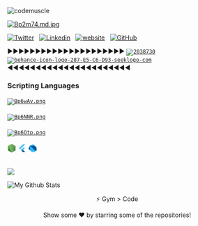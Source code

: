 <p align="left"> <img src="https://komarev.com/ghpvc/?username=CodeMuscle&label=Views&color=blue&style=plastic" alt="codemuscle" /> </p>

<a href="https://freeimage.host/i/Bp2m74"><img src="https://iili.io/Bp2m74.md.jpg" alt="Bp2m74.md.jpg" border="0"></a>


[![Twitter](https://img.shields.io/twitter/follow/GaneshGovind7?style=social)](https://twitter.com/GaneshGovind7) &nbsp;
[![Linkedin](https://img.shields.io/badge/-ganeshgovind21-blue?style=flat-square&logo=Linkedin&logoColor=white&link=https://www.linkedin.com/in/ganeshgovind21/)](https://www.linkedin.com/in/ganeshgovind21) &nbsp;
[![website](https://img.shields.io/badge/PortfolioWebsite-ganeshdev.live-2648ff?style=flat-square&logo=google-chrome)]() &nbsp;
[![GitHub](https://img.shields.io/github/followers/CodeMuscle?label=follow&style=social)](https://github.com/CodeMuscle) &nbsp; <br/>
                                                                  
►►►►►►►►►►►►►►►►►►►►►   <code><a href="https://codepen.io/codemuscle/pens/"><img src="https://i.ibb.co/3FDKTjq/Button-Fill-White-Large.png" alt="2038730" border="0" width="30px" height="30px" target='_blank'></a><br /></code><code><a href="https://www.behance.net/CodeMuscle"><img src="https://i.ibb.co/LgQbYXP/behance-icon-logo-287-E5-C6-D93-seeklogo-com.png" alt="behance-icon-logo-287-E5-C6-D93-seeklogo-com" border="0" width="30px" height="30px" target='_blank'></a><br /></code> ◄◄◄◄◄◄◄◄◄◄◄◄◄◄◄◄◄◄◄◄◄◄

### Scripting Languages 

<code><a href="https://freeimage.host/"><img src="https://iili.io/Bp6wAv.png" alt="Bp6wAv.png" border="0"></a><br /><a target='_blank' href='https://freeimage.host/'></a><br /></code>
<code><a href="https://freeimage.host/"><img src="https://iili.io/Bp6NNR.png" alt="Bp6NNR.png" border="0"></a><br /><a target='_blank' href='https://freeimage.host/'></a><br/></code>
<code><a href="https://freeimage.host/"><img src="https://iili.io/Bp6Otp.png" alt="Bp6Otp.png" border="0"></a><br /><a target='_blank' href='https://freeimage.host/'></a><br/></code>
<code><img height="20" src="https://raw.githubusercontent.com/github/explore/80688e429a7d4ef2fca1e82350fe8e3517d3494d/topics/nodejs/nodejs.png"></code>
<code><img height="20" src="https://raw.githubusercontent.com/github/explore/80688e429a7d4ef2fca1e82350fe8e3517d3494d/topics/flutter/flutter.png"></code>
<code><img height="20" src="https://raw.githubusercontent.com/github/explore/80688e429a7d4ef2fca1e82350fe8e3517d3494d/topics/dart/dart.png"></code>


<br/>

<a href="https://github.com/CodeMuscle">
  <img align="center" src="https://github-readme-stats.vercel.app/api/top-langs/?username=CodeMuscle&theme=dark&hide_langs_below=1" /></a>

![My Github Stats](https://github-readme-stats.vercel.app/api?username=CodeMuscle&&show_icons=true&title_color=ffffff&icon_color=bb2acf&text_color=daf7dc&bg_color=151515)

<div align="center">
  <p>⚡ Gym > Code </p>
  <p>Show some ❤️ by starring some of the repositories!</p>
  
 </div>

